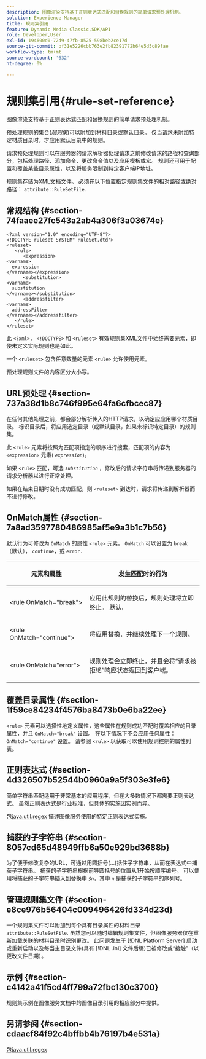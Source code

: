 ```yaml
---
description: 图像渲染支持基于正则表达式匹配和替换规则的简单请求预处理机制。
solution: Experience Manager
title: 规则集引用
feature: Dynamic Media Classic,SDK/API
role: Developer,User
exl-id: 194600d0-72d9-47fb-8525-598beb2ce17d
source-git-commit: bf31e5226cbb763e2fb82391772b64e5d5c89fae
workflow-type: tm+mt
source-wordcount: '632'
ht-degree: 0%

---
```


# 规则集引用{#rule-set-reference}

图像渲染支持基于正则表达式匹配和替换规则的简单请求预处理机制。

<!--<a id="section_F44601A65CE1451EAD0A449C66B773CC"></a>-->

预处理规则的集合(*规则集*)可以附加到材料目录或默认目录。 仅当请求未附加特定材质目录时，才应用默认目录中的规则。

请求预处理规则可以在服务器的请求解析器处理请求之前修改请求的路径和查询部分，包括处理路径、添加命令、更改命令值以及应用模板或宏。 规则还可用于配置和覆盖某些目录属性，以及将服务限制到特定客户端IP地址。

规则集存储为XML文档文件。 必须在以下位置指定规则集文件的相对路径或绝对路径： `attribute::RuleSetFile`.

## 常规结构 {#section-74faaee27fc543a2ab4a306f3a03674e}

```
<?xml version="1.0" encoding="UTF-8"?>
<!DOCTYPE ruleset SYSTEM" RuleSet.dtd">
<ruleset>
   <rule>
      <expression>
<varname>
  expression
</varname></expression>
      <substitution>
<varname>
  substitution
</varname></substitution>
      <addressfilter>
<varname>
  addressFilter
</varname></addressfilter>
   </rule>
</ruleset>
```

此 `<?xml>`， `<!DOCTYPE>` 和 `<ruleset>` 有效规则集XML文件中始终需要元素，即使未定义实际规则也是如此。

一个 `<ruleset>` 包含任意数量的元素 `<rule>` 允许使用元素。

预处理规则文件的内容区分大小写。

## URL预处理 {#section-737a38d1b8c746f995e64fa6cfbcec87}

在任何其他处理之前，都会部分解析传入的HTTP请求，以确定应应用哪个材质目录。 标识目录后，将应用选定目录（或默认目录，如果未标识特定目录）的规则集。

此 `<rule>` 元素将按照为匹配项指定的顺序进行搜索，匹配项的内容为 `<expression>` 元素( *`expression`*)。

如果 `<rule>` 匹配，可选 *`substitution`* ，修改后的请求字符串将传递到服务器的请求分析器以进行正常处理。

如果在结束日期时没有成功匹配，则 `<ruleset>` 到达时，请求将传递到解析器而不进行修改。

## OnMatch属性 {#section-7a8ad3597780486985af5e9a3b1c7b56}

默认行为可修改为 `OnMatch` 的属性 `<rule>` 元素。 `OnMatch` 可以设置为 `break` （默认）， `continue`，或 `error.`

<table id="table_4CABF55B33854A128D5F326B31C6C397"> 
 <thead> 
  <tr> 
   <th colname="col1" class="entry"> <p>元素和属性 </p> </th> 
   <th colname="col2" class="entry"> <p>发生匹配时的行为 </p> </th> 
  </tr> 
 </thead>
 <tbody> 
  <tr> 
   <td colname="col1"> <p><span class="codeph"> &lt;rule OnMatch="break"&gt;</span> </p> </td> 
   <td colname="col2"> <p>应用此规则的替换后，规则处理将立即终止。 默认. </p> </td> 
  </tr> 
  <tr> 
   <td colname="col1"> <p><span class="codeph"> &lt;rule OnMatch="continue"&gt;</span> </p> </td> 
   <td colname="col2"> <p>将应用替换，并继续处理下一个规则。 </p> </td> 
  </tr> 
  <tr> 
   <td colname="col1"> <p><span class="codeph"> &lt;rule OnMatch="error"&gt;</span> </p> </td> 
   <td colname="col2"> <p>规则处理会立即终止，并且会将“请求被拒绝”响应状态返回到客户端。 </p> </td> 
  </tr> 
 </tbody> 
</table>

## 覆盖目录属性 {#section-1f59ce84234f4576ba8473b0e6ba22ee}

`<rule>` 元素可以选择性地定义属性，这些属性在规则成功匹配时覆盖相应的目录属性，并且 `OnMatch="break"` 设置。 在以下情况下不会应用任何属性： `OnMatch="continue"` 设置。 请参阅 `<rule>` 以获取可以使用规则控制的属性列表。

## 正则表达式 {#section-4d326507b52544b0960a9a5f303e3fe6}

简单字符串匹配适用于非常基本的应用程序，但在大多数情况下都需要正则表达式。 虽然正则表达式是行业标准，但具体的实施因实例而异。

[包java.util.regex](https://www2.cs.duke.edu/csed/java/jdk1.4.2/docs/api/) 描述图像服务使用的特定正则表达式实施。

## 捕获的子字符串 {#section-8057cd65d48949ffb6a50e929bd3688b}

为了便于修改复杂的URL，可通过用圆括号(...)括住子字符串，从而在表达式中捕获子字符串。 捕获的子字符串根据前导圆括号的位置从1开始按顺序编号。 可以使用将捕获的子字符串插入到替换中 *`$n`*，其中 *`n`* 是捕获的子字符串的序列号。

## 管理规则集文件 {#section-e8ce976b56404c009496426fd334d23d}

一个规则集文件可以附加到每个具有目录属性的材料目录 `attribute::RuleSetFile`. 虽然您可以随时编辑规则集文件，但图像服务器仅在重新加载关联的材料目录时识别更改。 此问题发生于 [!DNL Platform Server] 启动或重新启动以及每当主目录文件(具有 [!DNL .ini] 文件后缀)已被修改或“接触”（以更改文件日期）。

## 示例 {#section-c4142a41f5cd4ff799a72fbc130c3700}

规则集示例在图像服务文档中的图像目录引用的相应部分中提供。

## 另请参阅 {#section-cdaacf84f92c4bffbb4b76197b4e531a}

[包java.util.regex](https://www2.cs.duke.edu/csed/java/jdk1.4.2/docs/api/)
